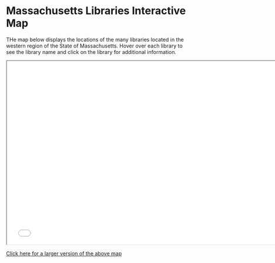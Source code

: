 # Massachusetts Libraries Interactive Map

THe map below displays the locations of the many libraries located in the western region of the State of Massachusetts. Hover over each library to see the library name and click on the library for additional information.

<iframe src='Western-Massachusetts-Libraries.html' width=750 height=500></iframe>

[Click here for a larger version of the above map](Western-Massachusetts-Libraries.html)
